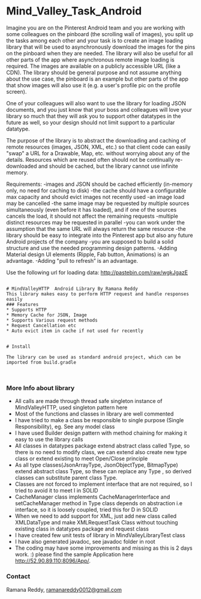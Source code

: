 # Mind_Valley_Task_Android

Imagine you are on the Pinterest Android team and you are working with some colleagues on the pinboard (the scrolling wall of images), you split up the tasks among each other and your task is to create an image loading library that will be used to asynchronously download the images for the pins on the pinboard when they are needed. The library will also be useful for all
other parts of the app where asynchronous remote image loading is required. The images are 
available on a publicly accessible URL (like a CDN). The library should be general purpose and
not assume anything about the use case, the pinboard is an example but other parts of the app that show images will also use it (e.g. a user's profile pic on the profile screen).
 
One of your colleagues will also want to use the library for loading JSON documents, and you
just know that your boss and colleagues will love your library so much that they will ask you 
to support other datatypes in the future as well, so your design should not limit support to a particular datatype.
 
The purpose of the library is to abstract the downloading and caching of remote resources (images, JSON, XML, etc.) so that client code can easily "swap" a URL for a Drawable, Map, etc. without worrying about any of the details. Resources which are reused often should not be continually re-downloaded and should be cached, but the library cannot use infinite memory.
 
Requirements:
-images and JSON should be cached efficiently (in-memory only, no need for caching to disk)
-the cache should have a configurable max capacity and should evict images not recently used
-an image load may be cancelled
-the same image may be requested by multiple sources simultaneously (even before it has loaded), and if one of the sources cancels the load, it should not affect the remaining requests
-multiple distinct resources may be requested in parallel
-you can work under the assumption that the same URL will always return the same resource
-the library should be easy to integrate into the Pinterest app but also any future Android projects of the company
-you are supposed to build a solid structure and use the needed programming design patterns.
-Adding Material design UI elements (Ripple, Fab button, Animations) is an advantage.
-Adding "pull to refresh” is an advantage.



Use the following url for loading data: http://pastebin.com/raw/wgkJgazE
```

# MindValleyHTTP  Android Library By Ramana Reddy
This library makes easy to perform HTTP request and handle responses easily
### Features
* Supports HTTP
* Memory Cache for JSON, Image
* Supports Various request methods
* Request Cancellation etc
* Auto evict item in cache if not used for recently


# Install

The library can be used as standard android project, which can be imported from build.gradle



```

### More Info about library
* All calls are made through thread safe singleton instance of MindValleyHTTP, used singleton pattern here
* Most of the functions and classes in library are well commented
* I have tried to make a class be responsible to single purpose (Single Responsibility), eg. See any model class
* I have used Builder design pattern with method chaining for making it easy to use the library calls
* All  classes in datatypes package extend abstract class called Type, so there is no need to modify class, we can extend also create new type class or extend existing to meet Open/Close principle
* As all type classes(JsonArrayType, JsonObjectType, BitmapType) extend abstract class Type, so these can replace any Type , so derived classes can substitute parent class Type.
* Classes are not forced to implement interface that are not required, so I tried to avoid it to meet I in SOLID
* CacheManager class implements CacheManagerInterface and setCacheManager method in Type class depends on abstraction i.e interface, so it is loosely coupled, tried this for D in SOLID
* When we need to add support for XML, just add new class called XMLDataType and make XMLRequestTask Class without touching existing class in datatypes package and request class
* I have created few unit tests of library in MindValleyLibraryTest class
* I have also generated javadoc, see javadoc folder in root 
* The coding may have some improvements and missing as this is 2 days work. :) 
please find the sample Application here http://52.90.89.110:8096/App/.

### Contact
Ramana Reddy,
ramanareddy0012@gmail.com
